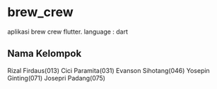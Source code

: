 # brew_crew

aplikasi brew crew flutter. language : dart

## Nama Kelompok
Rizal Firdaus(013)
Cici Paramita(031)
Evanson Sihotang(046)
Yosepin Ginting(071)
Josepri Padang(075)
